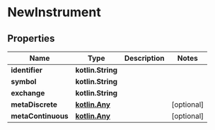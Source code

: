 
# NewInstrument

## Properties
Name | Type | Description | Notes
------------ | ------------- | ------------- | -------------
**identifier** | **kotlin.String** |  | 
**symbol** | **kotlin.String** |  | 
**exchange** | **kotlin.String** |  | 
**metaDiscrete** | [**kotlin.Any**](.md) |  |  [optional]
**metaContinuous** | [**kotlin.Any**](.md) |  |  [optional]



